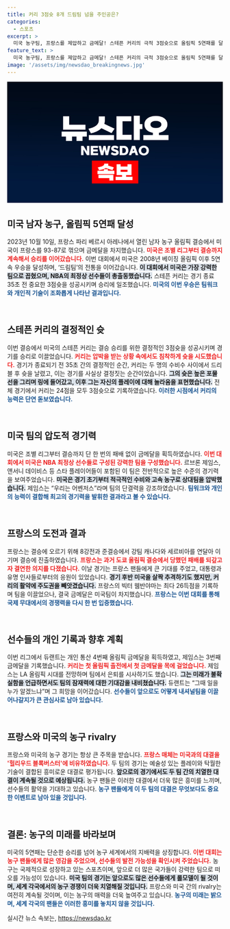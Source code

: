 ```yaml
---
title: 커리 3점슛 8개 드림팀 넘을 주인공은?
categories:
  - 스포츠
excerpt: >
  미국 농구팀, 프랑스를 제압하고 금메달! 스테픈 커리의 극적 3점슛으로 올림픽 5연패를 달성하며 드림팀의 역사를 새로 썼다. 이들은 조별 리그부터 결승까지 단 한 번도 패하지 않았다.
feature_text: >
  미국 농구팀, 프랑스를 제압하고 금메달! 스테픈 커리의 극적 3점슛으로 올림픽 5연패를 달성하며 드림팀의 역사를 새로 썼다. 이들은 조별 리그부터 결승까지 단 한 번도 패하지 않았다.
image: '/assets/img/newsdao_breakingnews.jpg'
---
```


<p><img src="/assets/img/newsdao_breakingnews.jpg" alt="koreaapp 속보" /></p>

<h2 data-ke-size="size26">미국 남자 농구, 올림픽 5연패 달성</h2>

<p data-ke-size="size16">2023년 10월 10일, 프랑스 파리 베르시 아레나에서 열린 남자 농구 올림픽 결승에서 미국이 프랑스를 93-87로 꺾으며 금메달을 차지했습니다. <b><span style="color: #ee2323;">미국은 조별 리그부터 결승까지 계속해서 승리를 이어갔습니다.</span></b> 이번 대회에서 미국은 2008년 베이징 올림픽 이후 5연속 우승을 달성하며, ‘드림팀’의 전통을 이어갔습니다. <b><span style="background-color: #21538527;">이 대회에서 미국은 가장 강력한 팀으로 꼽혔으며, NBA의 최정상 선수들이 총출동했습니다.</span></b> 스테픈 커리는 경기 종료 35초 전 중요한 3점슛을 성공시키며 승리에 일조했습니다. <b><span style="color: #1a5490;">미국의 이번 우승은 팀워크와 개인적 기술이 조화롭게 나타난 결과입니다.</span></b></p>

<p data-ke-size="size16">&nbsp;</p>

<h2 data-ke-size="size26">스테픈 커리의 결정적인 슛</h2>

<p data-ke-size="size16">이번 결승에서 미국의 스테픈 커리는 결승 승리를 위한 결정적인 3점슛을 성공시키며 경기를 승리로 이끌었습니다. <b><span style="color: #ee2323;">커리는 압박을 받는 상황 속에서도 침착하게 슛을 시도했습니다.</span></b> 경기가 종료되기 전 35초 간의 결정적인 순간, 커리는 두 명의 수비수 사이에서 드리블 후 슛을 날렸고, 이는 경기를 사실상 결정짓는 순간이었습니다. <b><span style="background-color: #21538527;">그의 슛은 높은 포물선을 그리며 링에 들어갔고, 이후 그는 자신의 플레이에 대해 놀라움을 표현했습니다.</span></b> 전체 경기에서 커리는 24점을 모두 3점슛으로 기록하였습니다. <b><span style="color: #1a5490;">이러한 시점에서 커리의 능력은 단연 돋보였습니다.</span></b></p>

<p data-ke-size="size16">&nbsp;</p>

<h2 data-ke-size="size26">미국 팀의 압도적 경기력</h2>

<p data-ke-size="size16">미국은 조별 리그부터 결승까지 단 한 번의 패배 없이 금메달을 획득하였습니다. <b><span style="color: #ee2323;">이번 대회에서 미국은 NBA 최정상 선수들로 구성된 강력한 팀을 구성했습니다.</span></b> 르브론 제임스, 앤서니 데이비스 등 스타 플레이어들이 포함된 이 팀은 전반적으로 높은 수준의 경기력을 보여주었습니다. <b><span style="background-color: #21538527;">미국은 경기 초기부터 적극적인 수비와 고속 농구로 상대팀을 압박했습니다.</span></b> 제임스는 “우리는 어벤저스”라며 팀의 단결력을 강조하였습니다. <b><span style="color: #1a5490;">팀워크와 개인의 능력이 결합해 최고의 경기력을 발휘한 결과라고 볼 수 있습니다.</span></b></p>

<p data-ke-size="size16">&nbsp;</p>

<h2 data-ke-size="size26">프랑스의 도전과 결과</h2>

<p data-ke-size="size16">프랑스는 결승에 오르기 위해 8강전과 준결승에서 강팀 캐나다와 세르비아를 연달아 이기며 결승에 진출하였습니다. <b><span style="color: #ee2323;">프랑스는 과거 도쿄 올림픽 결승에서 당했던 패배를 되갚고자 결연한 의지를 다졌습니다.</span></b> 이날 경기는 프랑스 팬들에게 큰 기대를 주었고, 대통령과 유명 인사들로부터의 응원이 있었습니다. <b><span style="background-color: #21538527;">경기 후반 미국을 살짝 추격하기도 했지만, 커리의 활약에 주도권을 빼앗겼습니다.</span></b> 프랑스의 빅터 웸반야마는 최다 26득점을 기록하며 팀을 이끌었으나, 결국 금메달은 미국팀이 차지했습니다. <b><span style="color: #1a5490;">프랑스는 이번 대회를 통해 국제 무대에서의 경쟁력을 다시 한 번 입증했습니다.</span></b></p>

<p data-ke-size="size16">&nbsp;</p>

<h2 data-ke-size="size26">선수들의 개인 기록과 향후 계획</h2>

<p data-ke-size="size16">이번 리그에서 듀랜트는 개인 통산 4번째 올림픽 금메달을 획득하였고, 제임스는 3번째 금메달을 기록했습니다. <b><span style="color: #ee2323;">커리는 첫 올림픽 출전에서 첫 금메달을 목에 걸었습니다.</span></b> 제임스는 LA 올림픽 시대를 전망하며 팀에서 은퇴를 시사하기도 했습니다. <b><span style="background-color: #21538527;">그는 미래가 불확실함을 언급하면서도 팀의 잠재력에 대한 기대감을 내비쳤습니다.</span></b> 듀랜트는 “그때 일을 누가 알겠느냐”며 그 희망을 이어갔습니다. <b><span style="color: #1a5490;">선수들이 앞으로도 어떻게 내셔널팀을 이끌어나갈지가 큰 관심사로 남아 있습니다.</span></b></p>

<p data-ke-size="size16">&nbsp;</p>

<h2 data-ke-size="size26">프랑스와 미국의 농구 rivalry</h2>

<p data-ke-size="size16">프랑스와 미국의 농구 경기는 항상 큰 주목을 받습니다. <b><span style="color: #ee2323;">프랑스 매체는 미국과의 대결을 '헐리우드 블록버스터'에 비유하였습니다.</span></b> 두 팀의 경기는 예술성 있는 플레이와 탁월한 기술이 결합된 흥미로운 대결로 평가됩니다. <b><span style="background-color: #21538527;">앞으로의 경기에서도 두 팀 간의 치열한 대결이 계속될 것으로 예상됩니다.</span></b> 농구 팬들은 이러한 대결에서 더욱 많은 흥미를 느끼며, 선수들의 활약을 기대하고 있습니다. <b><span style="color: #1a5490;">농구 팬들에게 이 두 팀의 대결은 무엇보다도 중요한 이벤트로 남아 있을 것입니다.</span></b></p>

<p data-ke-size="size16">&nbsp;</p>

<h2 data-ke-size="size26">결론: 농구의 미래를 바라보며</h2>

<p data-ke-size="size16">미국의 5연패는 단순한 승리를 넘어 농구 세계에서의 지배력을 상징합니다. <b><span style="color: #ee2323;">이번 대회는 농구 팬들에게 많은 영감을 주었으며, 선수들의 발전 가능성을 확인시켜 주었습니다.</span></b> 농구는 국제적으로 성장하고 있는 스포츠이며, 앞으로 더 많은 국가들이 강력한 팀으로 떠오를 가능성이 있습니다. <b><span style="background-color: #21538527;">미국 팀의 경기는 앞으로도 많은 선수들에게 롤모델이 될 것이며, 세계 각국에서의 농구 경쟁이 더욱 치열해질 것입니다.</span></b> 프랑스와 미국 간의 rivalry는 여전히 계속될 것이며, 이는 농구의 매력을 더욱 높여주고 있습니다. <b><span style="color: #1a5490;">농구의 미래는 밝으며, 세계 각국의 팬들은 이러한 흥미를 놓치지 않을 것입니다.</span></b></p>
실시간 뉴스 속보는, <a href="https://newsdao.kr" rel="dofollow">https://newsdao.kr</a>


